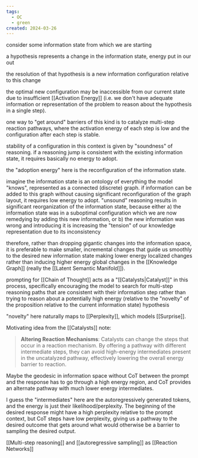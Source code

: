 ```yaml
---
tags:
  - OC
  - green
created: 2024-03-26
---
```

consider some information state from which we are starting

a hypothesis represents a change in the information state, energy put in our out

the resolution of that hypothesis is a new information configuration relative to this change

the optimal new configuration may be inaccessible from our current state due to insufficient [[Activation Energy]] (i.e. we don't have adequate information or representation of the problem to reason about the hypothesis in a single step). 

one way to "get around" barriers of this kind is to catalyze multi-step reaction pathways, where the activation energy of each step is low and the configuration after each step is stable.

stability of a configuration in this context is given by "soundness" of reasoning. if a reasoning jump is consistent with the existing information state, it requires basically no energy to adopt.

the "adoption energy" here is the reconfiguration of the information state.

imagine the information state is an ontology of everything the model "knows", represented as a connected (discrete) graph. if information can be added to this graph without causing significant reconfiguration of the graph layout, it requires low energy to adopt. "unsound" reasoning results in significant reorganization of the information state, because either a) the information state was in a suboptimal configuration which we are now remedying by adding this new information, or b) the new information was wrong and introducing it is increasing the "tension" of our knowledge representation due to its inconsistency 

therefore, rather than dropping gigantic changes into the information space, it is preferable to make smaller, incremental changes that guide us smoothly to the desired new information state making lower energy localized changes rather than inducing higher energy global changes in the [[Knowledge Graph]] (really the [[Latent Semantic Manifold]]).

prompting for [[Chain of Thought]] acts as a "[[Catalysts|Catalyst]]" in this process, specifically encouraging the model to search for multi-step reasoning paths that are consistent with their information step rather than trying to reason about a potentially high energy (relative to the "novelty" of the proposition relative to the current information state) hypothesis 

"novelty" here naturally maps to [[Perplexity]], which models [[Surprise]]. 

Motivating idea from the [[Catalysts]] note:
> **Altering Reaction Mechanisms**: Catalysts can change the steps that occur in a reaction mechanism. By offering a pathway with different intermediate steps, they can avoid high-energy intermediates present in the uncatalyzed pathway, effectively lowering the overall energy barrier to reaction.

Maybe the geodesic in information space without CoT between the prompt and the response has to go through a high energy region, and CoT provides an alternate pathway with much lower energy intermediates.

I guess the "intermediates" here are the autoregressively generated tokens, and the energy is just their likelihood/perplexity. The beginning of the desired response might have a high perplexity relative to the prompt context, but CoT steps have low perplexity, giving us a pathway to the desired outcome that gets around what would otherwise be a barrier to sampling the desired output.

[[Multi-step reasoning]] and [[autoregressive sampling]] as [[Reaction Networks]]

